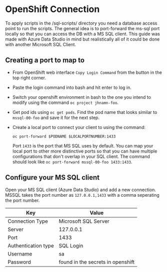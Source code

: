 # OpenShift Connection

To apply scripts in the /sql-scripts/ directory you need a database access point to run the scripts. The general idea is to port-forward the ms-sql port locally so that you can access the DB with a MS SQL client. This guide was made with Azure Data Studio in mind but realistically all of it could be done with another Microsoft SQL Client.

## Creating a port to map to

- From OpenShift web interface `Copy Login Command` from the button in the top right corner. 
- Paste the login command into bash and hit enter to log in. 
- Switch your openshift environment in bash to the one you intend to modify using the command `oc project jhnamn-foo`. 
- Get pod ids using `oc get pods`. Find the pod name that looks similar to `mssql-00-foo` and save it for the next step.
- Create a local port to connect your client to using the command:

    ```oc port-forward $PODNAME $LOCALPORTNUMBER:1433```

    Port `1433` is the port that MS SQL uses by default. You can map your local port to other more distinctive ports so that you can have multiple configurations that don't overlap in your SQL client. The command should look like `oc port-forward mssql-00-foo 1433:1433`.

## Configure your MS SQL client

Open your MS SQL client (Azure Data Studio) and add a  new connection. MSSQL takes the port number as `127.0.0.1,1433` with a comma seperating the port number.

| Key | Value |
|--|--|
| Connection Type | Microsoft SQL Server |
| Server | 127.0.0.1 |
| Port | 1433 |
| Authentication type | SQL Login |
| Username | sa |
| Password | found in the secrets in openshift |
